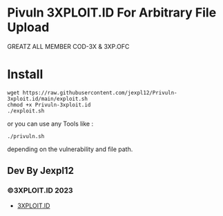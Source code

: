 # Pivuln 3XPLOIT.ID For Arbitrary File Upload

GREATZ ALL MEMBER COD-3X & 3XP.OFC

# Install

```
wget https://raw.githubusercontent.com/jexpl12/Privuln-3xploit.id/main/exploit.sh
chmod +x Privuln-3xploit.id
./exploit.sh
```
or you can use any Tools like : 

```
./privuln.sh
```
depending on the vulnerability and file path.

<h2>Dev By Jexpl12</h2
<p>
<h3>©3XPLOIT.ID 2023</h3>
  
- [3XPLOIT.ID](https://github.com/3XPLOITID)
